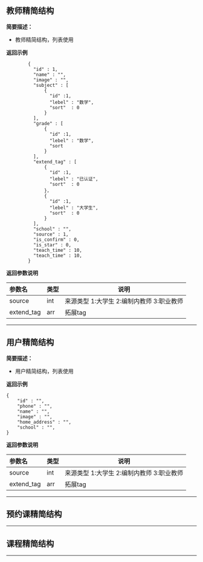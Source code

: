 
## 教师精简结构

**简要描述：** 
- 教师精简结构，列表使用

**返回示例**

``` 
        {
          "id" : 1,
          "name" : "",   
          "image" : "",   
          "subject" : [
          	  {
          	  	"id" :1,
          	  	"lebel" : "数学",
          	  	"sort"  : 0
          	  }
          ],     
          "grade" : [
          	  {
          	  	"id" :1,
          	  	"lebel" : "数学",
          	  	"sort
          	  }
          ],   
          "extend_tag" : [
          	  {
          	  	"id" :1,
          	  	"lebel" : "已认证",
          	  	"sort"  : 0
          	  }，
          	  {
          	  	"id" :1,
          	  	"lebel" : "大学生",
          	  	"sort"  : 0
          	  }
          ],
          "school" : "",
          "source" : 1,   
          "is_confirm" : 0,  
          "is_star" : 0,  
          "teach_time" : 10, 
          "teach_time" : 10,        
        }
```

 **返回参数说明** 

|参数名|类型|说明|
|:-----  |:-----|-----                           |
|source |int   |来源类型 1:大学生 2:编制内教师 3:职业教师  |
|extend_tag |arr   |拓展tag  |

***


## 用户精简结构

**简要描述：** 
- 用户精简结构，列表使用

**返回示例**

``` 
{
	"id" : "",
	"phone" : "",
	"name" : "",
	"image" : "",
	"home_address" : "",
	"school" : "",
}
```

 **返回参数说明** 

|参数名|类型|说明|
|:-----  |:-----|-----                           |
|source |int   |来源类型 1:大学生 2:编制内教师 3:职业教师  |
|extend_tag |arr   |拓展tag  |

***


## 预约课精简结构

***


## 课程精简结构

***